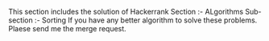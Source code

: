 This section includes the solution of Hackerrank Section :- ALgorithms Sub-section :- Sorting If you have any better algorithm to solve these problems. Plaese send me the merge request.
